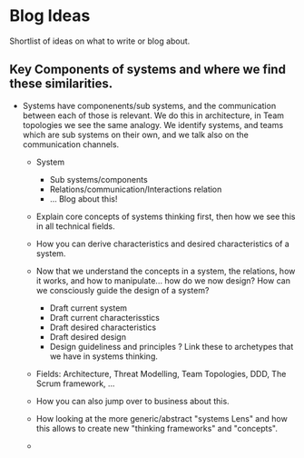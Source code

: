 # Blog Ideas

Shortlist of ideas on what to write or blog about.

## Key Components of systems and where we find these similarities.
* Systems have componenents/sub systems, and the communication between each of those is relevant. We do this in architecture, in Team topologies we see the same analogy. We identify systems, and teams which are sub systems on their own, and we talk also on the communication channels.
    * System
        * Sub systems/components
        * Relations/communication/Interactions relation
        * ...
    Blog about this!
    
    * Explain core concepts of systems thinking first, then how we see this in all technical fields. 
    * How you can derive characteristics and desired characteristics of a system.
    * Now that we understand the concepts in a system, the relations, how it works, and how to manipulate... how do we now design? How can we consciously guide the design of a system? 
        * Draft current system
        * Draft current characterisstics
        * Draft desired characteristics
        * Draft desired design
        * Design guideliness and principles ? Link these to archetypes that we have in systems thinking.
    * Fields: Architecture, Threat Modelling, Team Topologies, DDD, The Scrum framework, ...
    * How you can also jump over to business about this.
    * How looking at the more generic/abstract "systems Lens" and how this allows to create new "thinking frameworks" and "concepts".
    * 